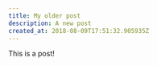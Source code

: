 ```yaml
---
title: My older post
description: A new post
created_at: 2018-08-09T17:51:32.905935Z
---
```

This is a post!
